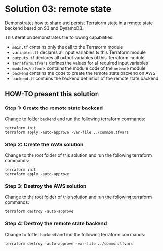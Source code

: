 # Solution 03: remote state 

Demonstrates how to share and persist Terraform state in a remote state backend based on S3 and DynamoDB.

This iteration demonstrates the following capabilities:

* `main.tf` contains only the call to the Terraform module
* `variables.tf` declares all input variables to this Terraform module
* `outputs.tf` declares all output variables of this Terraform module
* `terraform.tfvars` defines the values for all required input variables
* `modules/network` contains the module code of the `network` module
* `backend` contains the code to create the remote state backend on AWS
* `backend.tf` contains the backend definition of the remote state backend

## HOW-TO present this solution

### Step 1: Create the remote state backend

Change to folder `backend` and run the following terraform commands:

```shell
terraform init 
terraform apply -auto-approve -var-file ../common.tfvars
```

### Step 2: Create the AWS solution 

Change to the root folder of this solution and run the following terraform commands:

```shell
terraform init 
terraform apply -auto-approve
```

### Step 3: Destroy the AWS solution

Change to the root folder of this solution and run the following terraform commands:

```shell
terraform destroy -auto-approve
```

### Step 4: Destroy the remote state backend

Change to folder `backend` and run the following terraform commands:

```shell
terraform destroy -auto-approve -var-file ../common.tfvars
```
